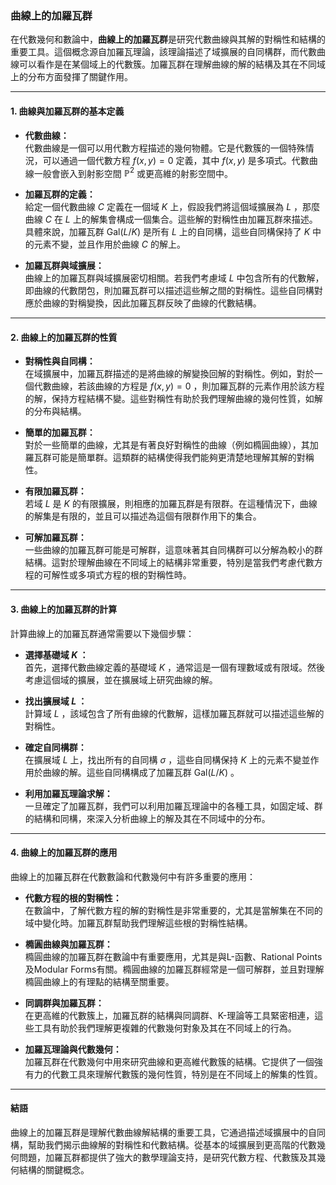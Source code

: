 ### **曲線上的加羅瓦群**

在代數幾何和數論中，**曲線上的加羅瓦群**是研究代數曲線與其解的對稱性和結構的重要工具。這個概念源自加羅瓦理論，該理論描述了域擴展的自同構群，而代數曲線可以看作是在某個域上的代數簇。加羅瓦群在理解曲線的解的結構及其在不同域上的分布方面發揮了關鍵作用。

---

#### **1. 曲線與加羅瓦群的基本定義**

- **代數曲線：**  
  代數曲線是一個可以用代數方程描述的幾何物體。它是代數簇的一個特殊情況，可以通過一個代數方程  $`f(x, y) = 0`$  定義，其中  $`f(x, y)`$  是多項式。代數曲線一般會嵌入到射影空間  $`\mathbb{P}^2`$  或更高維的射影空間中。

- **加羅瓦群的定義：**  
  給定一個代數曲線  $`C`$  定義在一個域  $`K`$  上，假設我們將這個域擴展為  $`L`$ ，那麼曲線  $`C`$  在  $`L`$  上的解集會構成一個集合。這些解的對稱性由加羅瓦群來描述。具體來說，加羅瓦群  $`\text{Gal}(L/K)`$  是所有  $`L`$  上的自同構，這些自同構保持了  $`K`$  中的元素不變，並且作用於曲線  $`C`$  的解上。

- **加羅瓦群與域擴展：**  
  曲線上的加羅瓦群與域擴展密切相關。若我們考慮域  $`L`$  中包含所有的代數解，即曲線的代數閉包，則加羅瓦群可以描述這些解之間的對稱性。這些自同構對應於曲線的對稱變換，因此加羅瓦群反映了曲線的代數結構。

---

#### **2. 曲線上的加羅瓦群的性質**

- **對稱性與自同構：**  
  在域擴展中，加羅瓦群描述的是將曲線的解變換回解的對稱性。例如，對於一個代數曲線，若該曲線的方程是  $`f(x, y) = 0`$ ，則加羅瓦群的元素作用於該方程的解，保持方程結構不變。這些對稱性有助於我們理解曲線的幾何性質，如解的分布與結構。

- **簡單的加羅瓦群：**  
  對於一些簡單的曲線，尤其是有著良好對稱性的曲線（例如橢圓曲線），其加羅瓦群可能是簡單群。這類群的結構使得我們能夠更清楚地理解其解的對稱性。

- **有限加羅瓦群：**  
  若域  $`L`$  是  $`K`$  的有限擴展，則相應的加羅瓦群是有限群。在這種情況下，曲線的解集是有限的，並且可以描述為這個有限群作用下的集合。

- **可解加羅瓦群：**  
  一些曲線的加羅瓦群可能是可解群，這意味著其自同構群可以分解為較小的群結構。這對於理解曲線在不同域上的結構非常重要，特別是當我們考慮代數方程的可解性或多項式方程的根的對稱性時。

---

#### **3. 曲線上的加羅瓦群的計算**

計算曲線上的加羅瓦群通常需要以下幾個步驟：

- **選擇基礎域  $`K`$ ：**  
  首先，選擇代數曲線定義的基礎域  $`K`$ ，通常這是一個有理數域或有限域。然後考慮這個域的擴展，並在擴展域上研究曲線的解。

- **找出擴展域  $`L`$ ：**  
  計算域  $`L`$ ，該域包含了所有曲線的代數解，這樣加羅瓦群就可以描述這些解的對稱性。

- **確定自同構群：**  
  在擴展域  $`L`$  上，找出所有的自同構  $`\sigma`$ ，這些自同構保持  $`K`$  上的元素不變並作用於曲線的解。這些自同構構成了加羅瓦群  $`\text{Gal}(L/K)`$ 。

- **利用加羅瓦理論求解：**  
  一旦確定了加羅瓦群，我們可以利用加羅瓦理論中的各種工具，如固定域、群的結構和同構，來深入分析曲線上的解及其在不同域中的分布。

---

#### **4. 曲線上的加羅瓦群的應用**

曲線上的加羅瓦群在代數數論和代數幾何中有許多重要的應用：

- **代數方程的根的對稱性：**  
  在數論中，了解代數方程的解的對稱性是非常重要的，尤其是當解集在不同的域中變化時。加羅瓦群幫助我們理解這些根的對稱性結構。

- **橢圓曲線與加羅瓦群：**  
  橢圓曲線的加羅瓦群在數論中有重要應用，尤其是與L-函數、Rational Points及Modular Forms有關。橢圓曲線的加羅瓦群經常是一個可解群，並且對理解橢圓曲線上的有理點的結構至關重要。

- **同調群與加羅瓦群：**  
  在更高維的代數簇上，加羅瓦群的結構與同調群、K-理論等工具緊密相連，這些工具有助於我們理解更複雜的代數幾何對象及其在不同域上的行為。

- **加羅瓦理論與代數幾何：**  
  加羅瓦群在代數幾何中用來研究曲線和更高維代數簇的結構。它提供了一個強有力的代數工具來理解代數簇的幾何性質，特別是在不同域上的解集的性質。

---

#### **結語**

曲線上的加羅瓦群是理解代數曲線解結構的重要工具，它通過描述域擴展中的自同構，幫助我們揭示曲線解的對稱性和代數結構。從基本的域擴展到更高階的代數幾何問題，加羅瓦群都提供了強大的數學理論支持，是研究代數方程、代數簇及其幾何結構的關鍵概念。